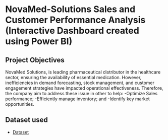 # NovaMed-Solutions Sales and Customer Performance Analysis (Interactive Dashboard created using Power BI)
## Project Objectives
NovaMed Solutions, is leading pharmaceutical distributor in the healthcare sector, ensuring the availability of essential medication. However, inefficiencies in demand forecasting, stock management, and customer engagement strategies have impacted operational effectiveness. Therefore, the company aim to address these issue in other to help:
-Optimize Sales performance;
-Efficiently manage inventory; and
-Identify key market opportunities.

## Dataset used
- <a href="https://github.com/BerniAmdan/NovaMed-Solutions-Dashboard/blob/main/Dataset.csv">Dataset<a/>
